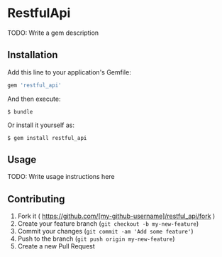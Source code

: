 # RestfulApi

TODO: Write a gem description

## Installation

Add this line to your application's Gemfile:

```ruby
gem 'restful_api'
```

And then execute:

    $ bundle

Or install it yourself as:

    $ gem install restful_api

## Usage

TODO: Write usage instructions here

## Contributing

1. Fork it ( https://github.com/[my-github-username]/restful_api/fork )
2. Create your feature branch (`git checkout -b my-new-feature`)
3. Commit your changes (`git commit -am 'Add some feature'`)
4. Push to the branch (`git push origin my-new-feature`)
5. Create a new Pull Request
